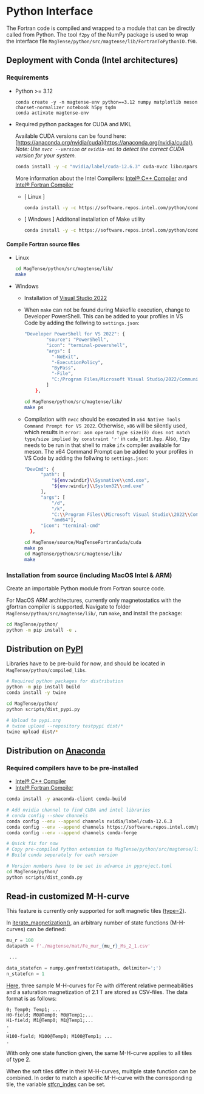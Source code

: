 # Python Interface

The Fortran code is compiled and wrapped to a module that can be directly called from Python.
The tool `f2py` of the NumPy package is used to wrap the interface file `MagTense/python/src/magtense/lib/FortranToPythonIO.f90`.

## Deployment with Conda (Intel architectures)

### Requirements

- Python >= 3.12
  ```
  conda create -y -n magtense-env python==3.12 numpy matplotlib meson charset-normalizer notebook h5py tqdm
  conda activate magtense-env
  ```

- Required python packages for CUDA and MKL

  Available CUDA versions can be found here: [https://anaconda.org/nvidia/cuda](https://anaconda.org/nvidia/cuda)\
  *Note: Use `nvcc --version` or `nvidia-smi` to detect the correct CUDA version for your system.*

    ```bash
  conda install -y -c "nvidia/label/cuda-12.6.3" cuda-nvcc libcusparse-dev libcublas-dev cuda-cudart-dev libnvjitlink-dev
  ```

  More information about the Intel Compilers: [Intel® C++ Compiler](https://www.intel.com/content/www/us/en/developer/tools/oneapi/dpc-compiler.html) and [Intel® Fortran Compiler](https://www.intel.com/content/www/us/en/developer/articles/tool/oneapi-standalone-components.html#fortran)

  - [ Linux ]
    ```bash
    conda install -y -c https://software.repos.intel.com/python/conda/ -c conda-forge mkl mkl-devel mkl-static "dpcpp_linux-64" intel-fortran-rt "ifx_linux-64" ncurses
    ```

  - [ Windows ] Additonal installation of Make utility

    ```bash
    conda install -y -c https://software.repos.intel.com/python/conda/ -c conda-forge mkl mkl-devel mkl-static "dpcpp_win-64" intel-fortran-rt "ifx_win-64" make
    ```

#### Compile Fortran source files
- Linux
  ```bash
  cd MagTense/python/src/magtense/lib/
  make
  ```

- Windows

  - Installation of [Visual Studio 2022](https://visualstudio.microsoft.com)

  - When `make` can not be found during Makefile execution, change to Developer PowerShell.
    This can be added to your profiles in VS Code by adding the follwing to `settings.json`:

    ```bash
    "Developer PowerShell for VS 2022": {
            "source": "PowerShell",
            "icon": "terminal-powershell",
            "args": [
              "-NoExit",
              "-ExecutionPolicy",
              "ByPass",
              "-File",
              "C:/Program Files/Microsoft Visual Studio/2022/Community/Common7/Tools/Launch-VsDevShell.ps1"
            ]
        },
    ```
    ```bash
    cd MagTense/python/src/magtense/lib/
    make ps
    ```

  - Compilation with `nvcc` should be executed in `x64 Native Tools Command Prompt for VS 2022`.
    Otherwise, `x86` will be silently used, which results in `error: asm operand type size(8) does not match type/size implied by constraint 'r'` in `cuda_bf16.hpp`.
    Also, `f2py` needs to be run in that shell to make `ifx` compiler available for meson. 
    The x64 Command Prompt can be added to your profiles in VS Code by adding the follwing to `settings.json`:

    ```bash
    "DevCmd": {
          "path": [
              "${env:windir}\\Sysnative\\cmd.exe",
              "${env:windir}\\System32\\cmd.exe"
          ],
          "args": [
              "/d",
              "/k", 
              "C:\\Program Files\\Microsoft Visual Studio\\2022\\Community\\VC\\Auxiliary\\Build\\vcvarsall.bat",
              "amd64"],
          "icon": "terminal-cmd"
      },
      ```

      ```bash
      cd MagTense/source/MagTenseFortranCuda/cuda
      make ps
      cd MagTense/python/src/magtense/lib/
      make 
      ```

### Installation from source (including MacOS Intel & ARM)

Create an importable Python module from Fortran source code.

For MacOS ARM architectures, currently only magnetostatics with the gfortran compiler is supported.
Navigate to folder `MagTense/python/src/magtense/lib/`, run `make`, and install the package:

```bash
cd MagTense/python/
python -m pip install -e .
```


## Distribution on [PyPI](https://pypi.org/project/magtense/)

Libraries have to be pre-build for now, and should be located in `MagTense/python/compiled_libs`.

```bash
# Required python packages for distribution
python -m pip install build
conda install -y twine

cd MagTense/python/
python scripts/dist_pypi.py

# Upload to pypi.org
# twine upload --repository testpypi dist/*
twine upload dist/*
```


## Distribution on [Anaconda](https://anaconda.org/cmt-dtu-energy/magtense)

### Required compilers have to be pre-installed

- [Intel® C++ Compiler](https://www.intel.com/content/www/us/en/developer/articles/tool/oneapi-standalone-components.html#inpage-nav-6-undefined)
- [Intel® Fortran Compiler](https://www.intel.com/content/www/us/en/developer/articles/tool/oneapi-standalone-components.html#fortran)

```bash
conda install -y anaconda-client conda-build

# Add nvidia channel to find CUDA and intel libraries
# conda config --show channels
conda config --env --append channels nvidia/label/cuda-12.6.3
conda config --env --append channels https://software.repos.intel.com/python/conda/
conda config --env --append channels conda-forge

# Quick fix for now
# Copy pre-compiled Python extension to MagTense/python/src/magtense/lib
# Build conda seperately for each version

# Version numbers have to be set in advance in pyproject.toml
cd MagTense/python/
python scripts/dist_conda.py
```

## Read-in customized M-H-curve

This feature is currently only supported for soft magnetic tiles ([type=2](magtense/magtense.py#L49)).

In  [iterate_magnetization()](magtense/magtense.py#L611), an arbitrary number of state functions (M-H-curves) can be defined:

```python
mu_r = 100
datapath = f'./magtense/mat/Fe_mur_{mu_r}_Ms_2_1.csv'

 ...

data_statefcn = numpy.genfromtxt(datapath, delimiter=';')
n_statefcn = 1
```

[Here](magtense/mat), three sample M-H-curves for Fe with different relative permeabilities and a saturation magnetization of 2.1 T are stored as CSV-files. The data format is as follows:

```csv
0; Temp0; Temp1; ...
H0-field; M0@Temp0; M0@Temp1;...
H1-field; M1@Temp0; M1@Temp1;...
.
.
H100-field; M100@Temp0; M100@Temp1; ...
.
```

With only one state function given, the same M-H-curve applies to all tiles of type 2.

When the soft tiles differ in their M-H-curves, multiple state function can be combined. In order to match a specific M-H-curve with the corresponding tile, the variable [stfcn_index](magtense/magtense.py#L54) can be set.
